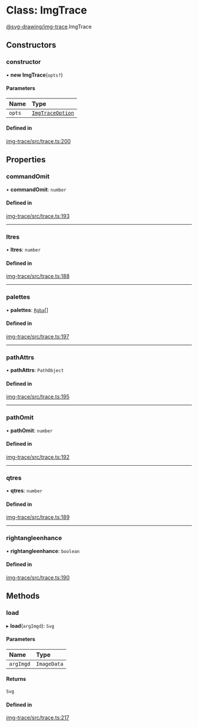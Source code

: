 # Class: ImgTrace

[@svg-drawing/img-trace](../../modules/svg_drawing_img_trace.md).ImgTrace

## Constructors

### constructor

• **new ImgTrace**(`opts?`)

#### Parameters

| Name | Type |
| :------ | :------ |
| `opts` | [`ImgTraceOption`](../../interfaces/svg_drawing_img_trace/ImgTraceOption.md) |

#### Defined in

[img-trace/src/trace.ts:200](https://github.com/kmkzt/svg-drawing/blob/c168ec0/packages/img-trace/src/trace.ts#L200)

## Properties

### commandOmit

• **commandOmit**: `number`

#### Defined in

[img-trace/src/trace.ts:193](https://github.com/kmkzt/svg-drawing/blob/c168ec0/packages/img-trace/src/trace.ts#L193)

___

### ltres

• **ltres**: `number`

#### Defined in

[img-trace/src/trace.ts:188](https://github.com/kmkzt/svg-drawing/blob/c168ec0/packages/img-trace/src/trace.ts#L188)

___

### palettes

• **palettes**: [`Rgba`](../../interfaces/svg_drawing_img_trace/Rgba.md)[]

#### Defined in

[img-trace/src/trace.ts:197](https://github.com/kmkzt/svg-drawing/blob/c168ec0/packages/img-trace/src/trace.ts#L197)

___

### pathAttrs

• **pathAttrs**: `PathObject`

#### Defined in

[img-trace/src/trace.ts:195](https://github.com/kmkzt/svg-drawing/blob/c168ec0/packages/img-trace/src/trace.ts#L195)

___

### pathOmit

• **pathOmit**: `number`

#### Defined in

[img-trace/src/trace.ts:192](https://github.com/kmkzt/svg-drawing/blob/c168ec0/packages/img-trace/src/trace.ts#L192)

___

### qtres

• **qtres**: `number`

#### Defined in

[img-trace/src/trace.ts:189](https://github.com/kmkzt/svg-drawing/blob/c168ec0/packages/img-trace/src/trace.ts#L189)

___

### rightangleenhance

• **rightangleenhance**: `boolean`

#### Defined in

[img-trace/src/trace.ts:190](https://github.com/kmkzt/svg-drawing/blob/c168ec0/packages/img-trace/src/trace.ts#L190)

## Methods

### load

▸ **load**(`argImgd`): `Svg`

#### Parameters

| Name | Type |
| :------ | :------ |
| `argImgd` | `ImageData` |

#### Returns

`Svg`

#### Defined in

[img-trace/src/trace.ts:217](https://github.com/kmkzt/svg-drawing/blob/c168ec0/packages/img-trace/src/trace.ts#L217)
